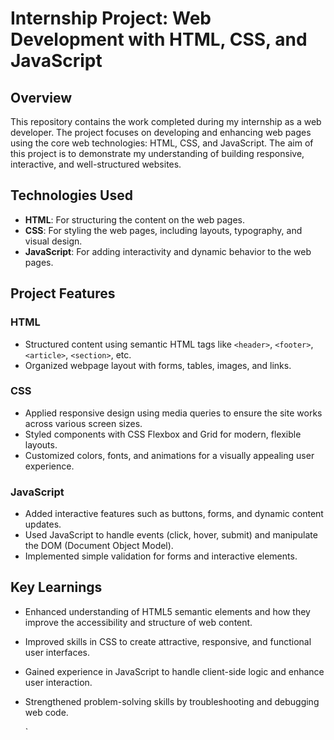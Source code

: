 # Internship Project: Web Development with HTML, CSS, and JavaScript

## Overview

This repository contains the work completed during my internship as a web developer. The project focuses on developing and enhancing web pages using the core web technologies: HTML, CSS, and JavaScript. The aim of this project is to demonstrate my understanding of building responsive, interactive, and well-structured websites.

## Technologies Used

- **HTML**: For structuring the content on the web pages.
- **CSS**: For styling the web pages, including layouts, typography, and visual design.
- **JavaScript**: For adding interactivity and dynamic behavior to the web pages.

## Project Features

### HTML
- Structured content using semantic HTML tags like `<header>`, `<footer>`, `<article>`, `<section>`, etc.
- Organized webpage layout with forms, tables, images, and links.

### CSS
- Applied responsive design using media queries to ensure the site works across various screen sizes.
- Styled components with CSS Flexbox and Grid for modern, flexible layouts.
- Customized colors, fonts, and animations for a visually appealing user experience.
  
### JavaScript
- Added interactive features such as buttons, forms, and dynamic content updates.
- Used JavaScript to handle events (click, hover, submit) and manipulate the DOM (Document Object Model).
- Implemented simple validation for forms and interactive elements.

## Key Learnings

- Enhanced understanding of HTML5 semantic elements and how they improve the accessibility and structure of web content.
- Improved skills in CSS to create attractive, responsive, and functional user interfaces.
- Gained experience in JavaScript to handle client-side logic and enhance user interaction.
- Strengthened problem-solving skills by troubleshooting and debugging web code.

   `
   

